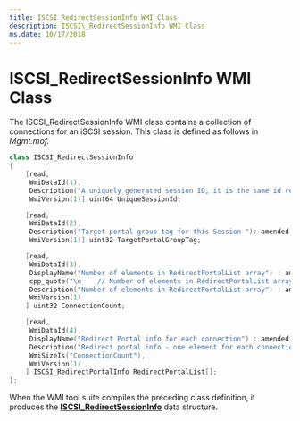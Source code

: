 ```yaml
---
title: ISCSI_RedirectSessionInfo WMI Class
description: ISCSI\_RedirectSessionInfo WMI Class
ms.date: 10/17/2018
---
```


# ISCSI\_RedirectSessionInfo WMI Class


The ISCSI\_RedirectSessionInfo WMI class contains a collection of connections for an iSCSI session. This class is defined as follows in *Mgmt.mof.*

```cpp
class ISCSI_RedirectSessionInfo
{
    [read,
     WmiDataId(1),
     Description("A uniquely generated session ID, it is the same id returned by the LoginToTarget method.  Do not confuse this with ISID or SSID."): amended,
     WmiVersion(1)] uint64 UniqueSessionId;

    [read,
     WmiDataId(2),
     Description("Target portal group tag for this Session "): amended,
     WmiVersion(1)] uint32 TargetPortalGroupTag;

    [read,
     WmiDataId(3),
     DisplayName("Number of elements in RedirectPortalList array") : amended,
     cpp_quote("\n    // Number of elements in RedirectPortalList array\n"),
     Description("Number of elements in RedirectPortalList array") : amended,
     WmiVersion(1)
    ] uint32 ConnectionCount;

    [read,
     WmiDataId(4),
     DisplayName("Redirect Portal info for each connection") : amended,
     Description("Redirect portal info - one element for each connection in the session") : amended,
     WmiSizeIs("ConnectionCount"),
     WmiVersion(1)
    ] ISCSI_RedirectPortalInfo RedirectPortalList[];
};
```

When the WMI tool suite compiles the preceding class definition, it produces the [**ISCSI\_RedirectSessionInfo**](/windows-hardware/drivers/ddi/iscsimgt/ns-iscsimgt-_iscsi_redirectsessioninfo) data structure.

 

